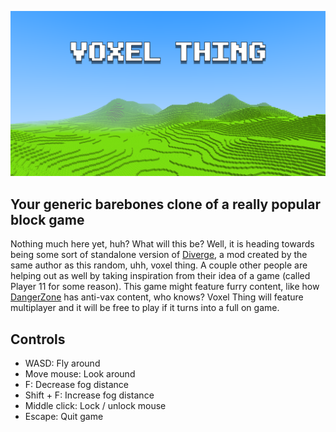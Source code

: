 ![VOXEL THING](doc/logo.png)
## Your generic barebones clone of a really popular block game
Nothing much here yet, huh? What will this be? Well, it is heading towards being some sort of standalone version of [Diverge](https://github.com/BlueStaggo/MCDiverge), a mod created by the same author as this random, uhh, voxel thing. A couple other people are helping out as well by taking inspiration from their idea of a game (called Player 11 for some reason). This game might feature furry content, like how [DangerZone](https://orespawn.com) has anti-vax content, who knows? Voxel Thing will feature multiplayer and it will be free to play if it turns into a full on game.

## Controls
- WASD: Fly around
- Move mouse: Look around
- F: Decrease fog distance
- Shift + F: Increase fog distance
- Middle click: Lock / unlock mouse
- Escape: Quit game